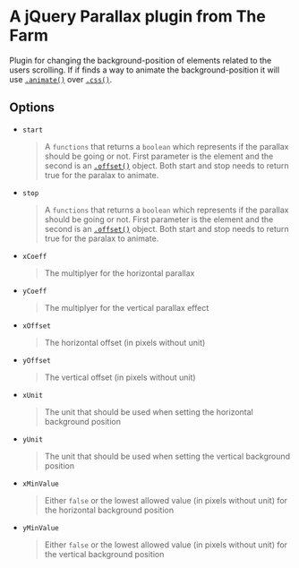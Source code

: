 # A jQuery Parallax plugin from The Farm

Plugin for changing the background-position of elements related to the users scrolling. If if finds a way to animate the background-position it will use [`.animate()`](http://api.jquery.com/animate/) over [`.css()`](http://api.jquery.com/css/).

## Options

* `start`
	> A `functions` that returns a `boolean` which represents if the parallax should be going or not. First parameter is the element and the second is an [`.offset()`](http://api.jquery.com/animate/) object. Both start and stop needs to return true for the paralax to animate.
* `stop`
	> A `functions` that returns a `boolean` which represents if the parallax should be going or not. First parameter is the element and the second is an [`.offset()`](http://api.jquery.com/animate/) object. Both start and stop needs to return true for the paralax to animate.
* `xCoeff`
	> The multiplyer for the horizontal parallax
* `yCoeff`
	> The multiplyer for the vertical parallax effect
* `xOffset`
	> The horizontal offset (in pixels without unit)
* `yOffset`
	> The vertical offset (in pixels without unit)
* `xUnit`
	> The unit that should be used when setting the horizontal background position
* `yUnit`
	> The unit that should be used when setting the vertical background position
* `xMinValue`
	> Either `false` or the lowest allowed value (in pixels without unit) for the horizontal background position
* `yMinValue`
	> Either `false` or the lowest allowed value (in pixels without unit) for the vertical background position